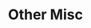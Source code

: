 ---
title: Other Misc
permalink: /portfolio/other-misc
portfolio_cards:
    -   card_uri: /portfolio/uo-misc/uo-data-chart.png
        card_mod: wide tall
    -   card_uri: /portfolio/uo-misc/uo-flowchart-blur.png
        card_mod: wide
---